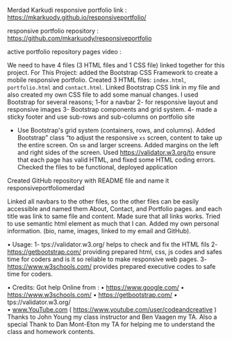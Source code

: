 

Merdad Karkudi responsive portfolio link :  https://mkarkuody.github.io/responsiveportfolio/


responsive portfolio repository : https://github.com/mkarkuody/responsiveportfolio


active portfolio repository pages video : 


We need to have 4 files (3 HTML files and 1 CSS file) linked together for this project. For This Project:
added the Bootstrap CSS Framework to create a mobile responsive portfolio. Created 3 HTML files: `index.html`, `portfolio.html` and `contact.html`. Linked Bootstrap CSS link in my file and also created my own CSS file to add some manual changes. I used Bootstrap for several reasons;
   1-for a navbar
   2- for responsive layout and responsive images
   3- Bootstrap components and grid system.
   4- made a sticky footer and use sub-rows and sub-columns on portfolio site
* Use Bootstrap's grid system (containers, rows, and columns).
Added Bootstrap” class “to adjust the responsive `xs` screen, content to take up the entire screen. On `sm` and larger screens. Added margins on the left and right sides of the screen.
Used https://validator.w3.org/to ensure that each page has valid HTML, and fixed some HTML coding errors.
Checked the files to be functional, deployed application

Created GitHub repository with README file and name it responsiveportfoliomerdad

Linked all navbars to the other files, so the other files can be easily accessible and named them About, Contact, and Portfolio pages. and each title was link to same file and content.
Made sure that all links works. Tried to use semantic html element as much that I can.
Added my own personal information. (bio, name, images, linked to my email and GitHub).
 
• Usage: 
1-	tps://validator.w3.org/  helps to check and fix the HTML fils
2-	https://getbootstrap.com/  providing prepared html, css, js codes and safes time for coders and is it so reliable to make responsive web pages.
3-	https://www.w3schools.com/ provides prepared executive codes to safe time for coders.

• Credits:
Got help Online from : 
•	https://www.google.com/
•	https://www.w3schools.com/
•	https://getbootstrap.com/
•	tps://validator.w3.org/  
•	www.YouTube.com  ( https://www.youtube.com/user/codeandcreative )
 Thanks to John Young my class instructor and Ben Vaagen my TA. Also a special Thank to Dan Mont-Eton my TA for helping me to understand the class and homework contents.

